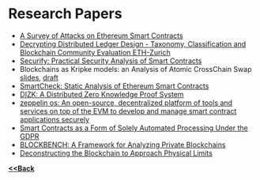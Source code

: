 # Research Papers

- [A Survey of Attacks on Ethereum Smart Contracts](https://eprint.iacr.org/2016/1007.pdf)
- [Decrypting Distributed Ledger Design - Taxonomy, Classification and Blockchain Community Evaluation ETH-Zurich](https://arxiv.org/pdf/1811.03419.pdf)
- [Securify: Practical Security Analysis of Smart Contracts](https://files.sri.inf.ethz.ch/website/papers/ccs18-securify.pdf)
- Blockchains as Kripke models: an Analysis of Atomic CrossChain Swap [slides](https://yoichihirai.com/isola.pdf), [draft](https://yoichihirai.com/isola-paper.pdf)
- [SmartCheck: Static Analysis of Ethereum Smart Contracts](https://orbilu.uni.lu/bitstream/10993/35862/1/smartcheck-paper.pdf)
- [DIZK: A Distributed Zero Knowledge Proof System](https://eprint.iacr.org/2018/691.pdf)
- [zeppelin os: An open-source, decentralized platform of tools and services on top of the EVM to develop and manage smart contract applications securely](https://zeppelinos.org/zeppelin_os_whitepaper.pdf)
- [Smart Contracts as a Form of Solely Automated Processing Under the GDPR](https://papers.ssrn.com/sol3/papers.cfm?abstract_id=3311370#)
- [BLOCKBENCH: A Framework for Analyzing Private Blockchains](https://www.comp.nus.edu.sg/~ooibc/blockbench.pdf)
- [Deconstructing the Blockchain to Approach Physical Limits](https://arxiv.org/pdf/1810.08092.pdf)

**[<<Back](https://aabdulwahed.github.io/Smart-Contracts-Notes/)**
